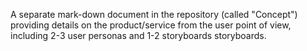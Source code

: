 A separate mark-down document in the repository (called "Concept") providing details on the product/service from the user point of view, including 2-3 user personas and 1-2 storyboards storyboards.